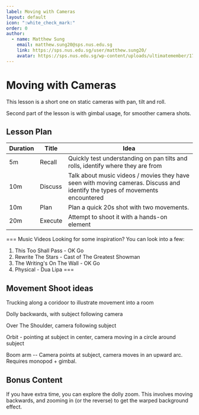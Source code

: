 ```yaml
---
label: Moving with Cameras
layout: default
icon: ":white_check_mark:"
order: 0
author:
  - name: Matthew Sung
    email: matthew.sung20@sps.nus.edu.sg
    link: https://sps.nus.edu.sg/user/matthew.sung20/
    avatar: https://sps.nus.edu.sg/wp-content/uploads/ultimatemember/171/profile_photo-190x190.jpg?1658781280
---
```


# Moving with Cameras

This lesson is a short one on static cameras with pan, tilt and roll.

Second part of the lesson is with gimbal usage, for smoother camera shots.

## Lesson Plan
| Duration | Title   | Idea                                                                                                                         |
|----------|---------|------------------------------------------------------------------------------------------------------------------------------|
| 5m       | Recall  | Quickly test understanding on pan tilts and rolls, identify where they are from                                              |
| 10m      | Discuss | Talk about music videos / movies they have seen with moving cameras. Discuss and identify the types of movements encountered |
| 10m      | Plan    | Plan a quick 20s shot with two movements.                                                                                    |
| 20m      | Execute | Attempt to shoot it with a hands-on element                                                                                  |
=== Music Videos
Looking for some inspiration? You can look into a few:

1. This Too Shall Pass - OK Go
2. Rewrite The Stars - Cast of The Greatest Showman
3. The Writing's On The Wall - OK Go
4. Physical - Dua Lipa
===

## Movement Shoot ideas
Trucking along a coridoor to illustrate movement into a room

Dolly backwards, with subject following camera

Over The Shoulder, camera following subject

Orbit - pointing at subject in center, camera moving in a circle around subject

Boom arm -- Camera points at subject, camera moves in an upward arc. Requires monopod + gimbal.

## Bonus Content

If you have extra time, you can explore the dolly zoom. This involves moving backwards, and zooming in (or the reverse) to get the warped background effect.